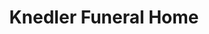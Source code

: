 ---
title: "Knedler Funeral Home"
url: /blakesburg/knedler-funeral-home/
shop: funeral directors
---